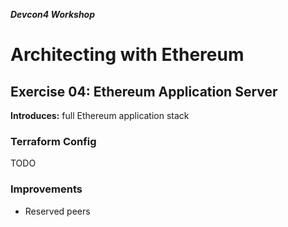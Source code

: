 ***Devcon4 Workshop***
# Architecting with Ethereum
## Exercise 04: Ethereum Application Server

**Introduces:** full Ethereum application stack

### Terraform Config
TODO

### Improvements
- Reserved peers
